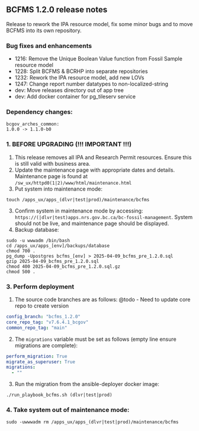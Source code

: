 BCFMS 1.2.0 release notes
------------------------
Release to rework the IPA resource model, fix some minor bugs and to move BCFMS into its own repository.

### Bug fixes and enhancements
- 1216: Remove the Unique Boolean Value function from Fossil Sample resource model
- 1228: Split BCFMS & BCRHP into separate repositories
- 1232: Rework the IPA resource model, add new LOVs
- 1247: Change report number datatypes to non-localized-string
- dev: Move releases directory out of app tree
- dev: Add docker container for pg_tileserv service


### Dependency changes:
```
bcgov_arches_common:
1.0.0 -> 1.1.0-b0
```


### 1. BEFORE UPGRADING (!!! IMPORTANT !!!)
1. This release removes all IPA and Research Permit resources. Ensure this is still valid with business area.
1. Update the maintenance page with appropriate dates and details. Maintenance page is found at `/sw_ux/httpd0(1|2)/www/html/maintenance.html`
2. Put system into maintenance mode:
```shell
touch /apps_ux/apps_(dlvr|test|prod)/maintenance/bcfms
```
3. Confirm system in maintenance mode by accessing:
   `https://(|dlvr|test)apps.nrs.gov.bc.ca/bc-fossil-management`. System should not be live, and maintenance page should be displayed.
4. Backup database:
```shell
sudo -u wwwadm /bin/bash
cd /apps_ux/apps_[env]/backups/database
chmod 700 .
pg_dump -Upostgres bcfms_[env] > 2025-04-09_bcfms_pre_1.2.0.sql
gzip 2025-04-09_bcfms_pre_1.2.0.sql
chmod 400 2025-04-09_bcfms_pre_1.2.0.sql.gz
chmod 500 .
```

### 3. Perform deployment
1. The source code branches are as follows:
@todo - Need to update core repo to create version
```yaml
config_branch: "bcfms_1.2.0"
core_repo_tag: "v7.6.4.1_bcgov" 
common_repo_tag: "main"
```

2. The `migrations` variable must be set as follows (empty line ensure migrations are complete):
```yaml
perform_migration: True
migrate_as_superuser: True
migrations:
  - ""
```

3. Run the migration from the ansible-deployer docker image:
```shell
./run_playbook_bcfms.sh (dlvr|test|prod)
```

### 4. Take system out of maintenance mode:
```shell
sudo -uwwwadm rm /apps_ux/apps_(dlvr|test|prod)/maintenance/bcfms
```
